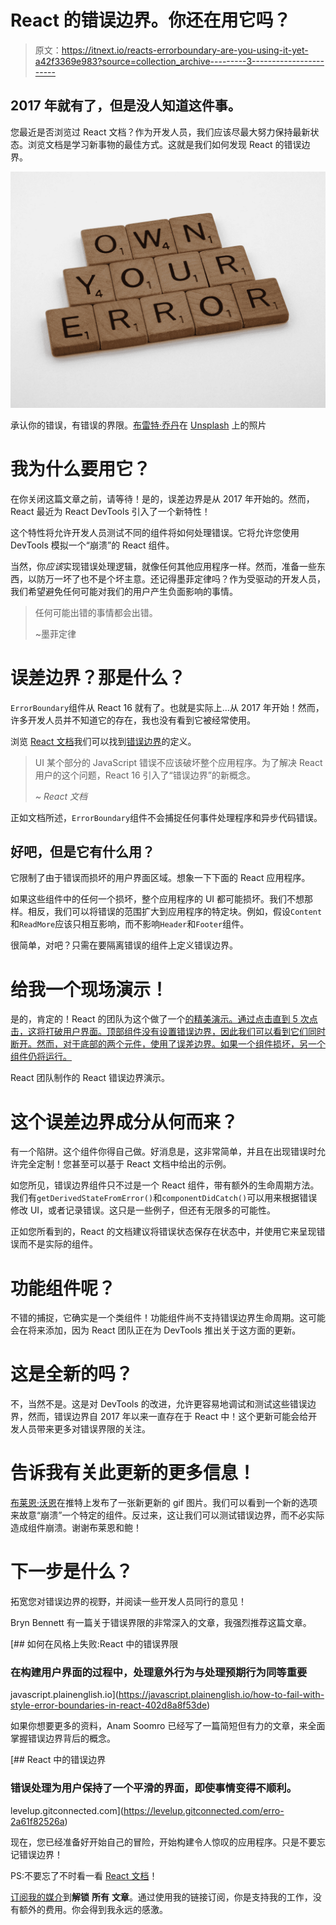 # React 的错误边界。你还在用它吗？

> 原文：<https://itnext.io/reacts-errorboundary-are-you-using-it-yet-a42f3369e983?source=collection_archive---------3----------------------->

## 2017 年就有了，但是没人知道这件事。

您最近是否浏览过 React 文档？作为开发人员，我们应该尽最大努力保持最新状态。浏览文档是学习新事物的最佳方式。这就是我们如何发现 React 的错误边界。

![](img/ac7ed30f7ee4f45669aef0b8b065b424.png)

承认你的错误，有错误的界限。[布雷特·乔丹](https://unsplash.com/@brett_jordan?utm_source=medium&utm_medium=referral)在 [Unsplash](https://unsplash.com?utm_source=medium&utm_medium=referral) 上的照片

# 我为什么要用它？

在你关闭这篇文章之前，请等待！是的，误差边界是从 2017 年开始的。然而，React 最近为 React DevTools 引入了一个新特性！

这个特性将允许开发人员测试不同的组件将如何处理错误。它将允许您使用 DevTools 模拟一个“崩溃”的 React 组件。

当然，你*应该*实现错误处理逻辑，就像任何其他应用程序一样。然而，准备一些东西，以防万一坏了也不是个坏主意。还记得墨菲定律吗？作为受驱动的开发人员，我们希望避免任何可能对我们的用户产生负面影响的事情。

> 任何可能出错的事情都会出错。
> 
> ~墨菲定律

# 误差边界？那是什么？

`ErrorBoundary`组件从 React 16 就有了。也就是实际上…从 2017 年开始！然而，许多开发人员并不知道它的存在，我也没有看到它被经常使用。

浏览 [React 文档](https://reactjs.org/docs/getting-started.html)我们可以找到[错误边界](https://reactjs.org/docs/error-boundaries.html)的定义。

> UI 某个部分的 JavaScript 错误不应该破坏整个应用程序。为了解决 React 用户的这个问题，React 16 引入了“错误边界”的新概念。
> 
> *~ React 文档*

正如文档所述，`ErrorBoundary`组件不会捕捉任何事件处理程序和异步代码错误。

## 好吧，但是它有什么用？

它限制了由于错误而损坏的用户界面区域。想象一下下面的 React 应用程序。

如果这些组件中的任何一个损坏，整个应用程序的 UI 都可能损坏。我们不想那样。相反，我们可以将错误的范围扩大到应用程序的特定块。例如，假设`Content`和`ReadMore`应该只相互影响，而不影响`Header`和`Footer`组件。

很简单，对吧？只需在要隔离错误的组件上定义错误边界。

# 给我一个现场演示！

是的，肯定的！React 的团队为这个做了一个[的精美演示。通过点击直到 5 次点击，这将打破用户界面。顶部组件没有设置错误边界，因此我们可以看到它们同时断开。然而，对于底部的两个元件，使用了误差边界。如果一个组件损坏，另一个组件仍将运行。](https://codepen.io/gaearon/pen/wqvxGa?editors=0010)

React 团队制作的 React 错误边界演示。

# 这个误差边界成分从何而来？

有一个陷阱。这个组件你得自己做。好消息是，这非常简单，并且在出现错误时允许完全定制！您甚至可以基于 React 文档中给出的示例。

如您所见，错误边界组件只不过是一个 React 组件，带有额外的生命周期方法。我们有`getDerivedStateFromError()`和`componentDidCatch()`可以用来根据错误修改 UI，或者记录错误。这只是一些例子，但还有无限多的可能性。

正如您所看到的，React 的文档建议将错误状态保存在状态中，并使用它来呈现错误而不是实际的组件。

# 功能组件呢？

不错的捕捉，它确实是一个类组件！功能组件尚不支持错误边界生命周期。这可能会在将来添加，因为 React 团队正在为 DevTools 推出关于这方面的更新。

# 这是全新的吗？

不，当然不是。这是对 DevTools 的改进，允许更容易地调试和测试这些错误边界，然而，错误边界自 2017 年以来一直存在于 React 中！这个更新可能会给开发人员带来更多对错误界限的关注。

# 告诉我有关此更新的更多信息！

[布莱恩·沃恩](https://medium.com/u/a72dd4e6268?source=post_page-----a42f3369e983--------------------------------)在推特上发布了一张新更新的 gif 图片。我们可以看到一个新的选项来故意“崩溃”一个特定的组件。反过来，这让我们可以测试错误边界，而不必实际造成组件崩溃。谢谢布莱恩和鲍！

# 下一步是什么？

拓宽您对错误边界的视野，并阅读一些开发人员同行的意见！

Bryn Bennett 有一篇关于错误界限的非常深入的文章，我强烈推荐这篇文章。

[](https://javascript.plainenglish.io/how-to-fail-with-style-error-boundaries-in-react-402d8a8f53de) [## 如何在风格上失败:React 中的错误界限

### 在构建用户界面的过程中，处理意外行为与处理预期行为同等重要

javascript.plainenglish.io](https://javascript.plainenglish.io/how-to-fail-with-style-error-boundaries-in-react-402d8a8f53de) 

如果你想要更多的资料，Anam Soomro 已经写了一篇简短但有力的文章，来全面掌握错误边界背后的概念。

[](https://levelup.gitconnected.com/erro-2a61f82526a) [## React 中的错误边界

### 错误处理为用户保持了一个平滑的界面，即使事情变得不顺利。

levelup.gitconnected.com](https://levelup.gitconnected.com/erro-2a61f82526a) 

现在，您已经准备好开始自己的冒险，开始构建令人惊叹的应用程序。只是不要忘记错误边界！

PS:不要忘了不时看一看 [React 文档](https://reactjs.org/docs/getting-started.html)！

[订阅我的媒介](https://kevinvr.medium.com/membership)到**解锁** **所有** **文章**。通过使用我的链接订阅，你是支持我的工作，没有额外的费用。你会得到我永远的感激。